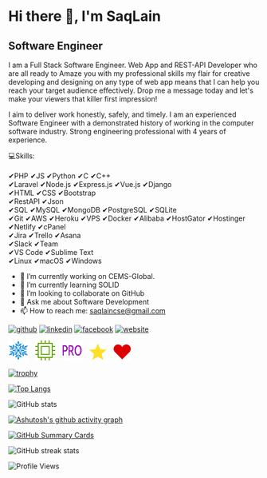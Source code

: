 
# Hi there 👋, I'm SaqLain
## Software Engineer

I am a Full Stack Software Engineer. Web App and REST-API Developer who are all ready to Amaze you with my professional skills my flair for creative developing and designing on any type of web app means that I can help you reach your target audience effectively. Drop me a message today and let's make your viewers that killer first impression!

I aim to deliver work honestly, safely, and timely. I am an experienced Software Engineer with a demonstrated history of working in the computer software industry. Strong engineering professional with 4 years of experience.

💻Skills: <br><br>
✔PHP ✔JS ✔Python ✔C ✔C++ <br>
✔Laravel ✔Node.js ✔Express.js ✔Vue.js ✔Django <br> 
✔HTML ✔CSS ✔Bootstrap <br>
✔RestAPI ✔Json <br>
✔SQL ✔MySQL ✔MongoDB ✔PostgreSQL ✔SQLite <br>
✔Git ✔AWS ✔Heroku ✔VPS ✔Docker ✔Alibaba ✔HostGator ✔Hostinger ✔Netlify ✔cPanel <br>
✔Jira ✔Trello ✔Asana <br>
✔Slack ✔Team <br>
✔VS Code ✔Sublime Text <br>
✔Linux ✔macOS ✔Windows

- 🔭 I’m currently working on CEMS-Global. 
- 🌱 I’m currently learning SOLID 
- 👯 I’m looking to collaborate on GitHub 
- 💬 Ask me about Software Development 
- 📫 How to reach me: saqlaincse@gmail.com 


[<img src='https://cdn.jsdelivr.net/npm/simple-icons@3.0.1/icons/github.svg' alt='github' height='40'>](https://github.com/SaqlainCSE)  [<img src='https://cdn.jsdelivr.net/npm/simple-icons@3.0.1/icons/linkedin.svg' alt='linkedin' height='40'>](https://www.linkedin.com/in/saqlain-cse//)  [<img src='https://cdn.jsdelivr.net/npm/simple-icons@3.0.1/icons/facebook.svg' alt='facebook' height='40'>](https://www.facebook.com/saqlain.mustak.cse/)  [<img src='https://cdn.jsdelivr.net/npm/simple-icons@3.0.1/icons/icloud.svg' alt='website' height='40'>](https://saqlaincse.wixsite.com/my-site)  

<a href='https://archiveprogram.github.com/'><img src='https://raw.githubusercontent.com/acervenky/animated-github-badges/master/assets/acbadge.gif' width='40' height='40'></a> <a href='https://docs.github.com/en/developers'><img src='https://raw.githubusercontent.com/acervenky/animated-github-badges/master/assets/devbadge.gif' width='40' height='40'></a> <a href='https://github.com/pricing'><img src='https://raw.githubusercontent.com/acervenky/animated-github-badges/master/assets/pro.gif' width='40' height='40'></a> <a href='https://stars.github.com/'><img src='https://raw.githubusercontent.com/acervenky/animated-github-badges/master/assets/starbadge.gif' width='35' height='35'></a> <a href='https://docs.github.com/en/github/supporting-the-open-source-community-with-github-sponsors'><img src='https://raw.githubusercontent.com/acervenky/animated-github-badges/master/assets/sponsorbadge.gif' width='35' height='35'></a> 

[![trophy](https://github-profile-trophy.vercel.app/?username=SaqlainCSE)](https://github.com/ryo-ma/github-profile-trophy)

[![Top Langs](https://github-readme-stats.vercel.app/api/top-langs/?username=SaqlainCSE)](https://github.com/anuraghazra/github-readme-stats)

![GitHub stats](https://github-readme-stats.vercel.app/api?username=SaqlainCSE&show_icons=true&count_private=true)  

[![Ashutosh's github activity graph](https://github-readme-activity-graph.vercel.app/graph?username=SaqlainCSE&bg_color=ffffff&color=000000&line=000000&point=ff0000&area=true&hide_border=true)](https://github.com/ashutosh00710/github-readme-activity-graph)  

[![GitHub Summary Cards](https://github-profile-summary-cards.vercel.app/api/cards/profile-details?username=SaqlainCSE&theme=default)](https://github.com/vn7n24fzkq/github-profile-summary-cards)
  

![GitHub streak stats](https://streak-stats.demolab.com/?user=SaqlainCSE)  

![Profile Views](https://komarev.com/ghpvc/?username=SaqlainCSE&label=Profile%20Views&color=blue&style=flat)  
